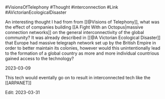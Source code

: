 #VisionsOfTelephony #Thought #interconnection #Link #AVictorianEcologicalDisaster 

An interesting thought I had from from [[@Visions of Telephony]], what was the effect of companies building [[A Fight With an Octopus|massive connection networks]] on the general interconnectivity of the global community? It was already described in [[@A Victorian Ecological Disaster]] that Europe had massive telegraph network set up by the British Empire in order to better maintain its colonies, however would this unintentionally lead to the formation of a global country as more and more individual countrious gained access to the technology?

2023-03-09

This tech would eventally go on to result in interconnected tech like the [[ARPANET]]

Edit:
2023-03-31